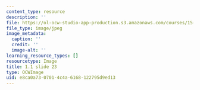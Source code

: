 ```yaml
---
content_type: resource
description: ''
file: https://ol-ocw-studio-app-production.s3.amazonaws.com/courses/15-s21-nuts-and-bolts-of-business-plans-january-iap-2014/e8ca0a7307014c4a6168122795d9ed13_Slide23.JPG
file_type: image/jpeg
image_metadata:
  caption: ''
  credit: ''
  image-alt: ''
learning_resource_types: []
resourcetype: Image
title: 1.1 slide 23
type: OCWImage
uid: e8ca0a73-0701-4c4a-6168-122795d9ed13
---
```

